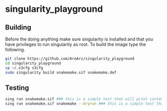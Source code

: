# singularity_playground

## Building
Before the doing anything make sure singularity is installed and that you have privileges to run singularity as root.
To build the image type the following.

```bash
git clone https://github.com/AroArz/singularity_playground 
cd singularity_playground
cp ~/.s3cfg s3cfg
sudo singularity build snakemake.sif snakemake.def
```

## Testing
```bash
sing run snakemake.sif ### this is a simple test that will print contents in s3://ctmr-test
sing run snakemake.sif snakemake --dryrun ### this is a simple test that will perform a dryrun of the snakefile
```
